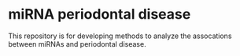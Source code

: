 # miRNA periodontal disease
This repository is for developing methods to analyze the assocations between miRNAs and periodontal disease.
